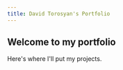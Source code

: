 ```yaml
---
title: David Torosyan's Portfolio
---
```


## Welcome to my portfolio

Here's where I'll put my projects.